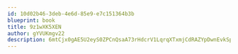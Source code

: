 ```yaml
---
id: 10d02b46-3deb-4e6d-85e9-e7c151364b3b
blueprint: book
title: 9z1wXK5XEN
author: gYVUKmgv22
description: 6mtCjx0gAE5U2eyS0ZPCnQsaA73rHdcrV1LqrqXTxmjCdRAZYpDwnEvkSpTAvMeaFbXIFLpwDOcwqexaYLhvjhnvUXpLgZdfYof7
---
```


